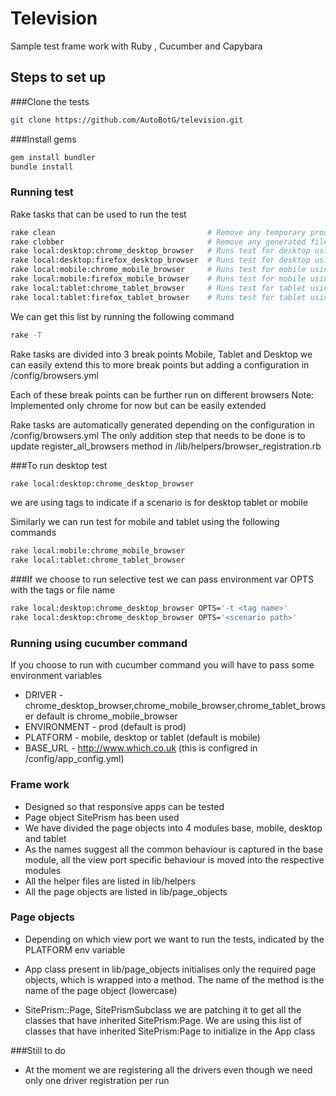 # Television
Sample test frame work with Ruby , Cucumber and Capybara

## Steps to set up

###Clone the tests

```bash
git clone https://github.com/AutoBotG/television.git
```

###Install gems
```bash
gem install bundler
bundle install
```

### Running test
Rake tasks that can be used to run the test
``` bash
rake clean                                  # Remove any temporary products
rake clobber                                # Remove any generated files
rake local:desktop:chrome_desktop_browser   # Runs test for desktop using ch...
rake local:desktop:firefox_desktop_browser  # Runs test for desktop using fi...
rake local:mobile:chrome_mobile_browser     # Runs test for mobile using chrome
rake local:mobile:firefox_mobile_browser    # Runs test for mobile using fir...
rake local:tablet:chrome_tablet_browser     # Runs test for tablet using chrome
rake local:tablet:firefox_tablet_browser    # Runs test for tablet using fir...
```

We can get this list by running the following command
```bash
rake -T
```
Rake tasks are divided into 3 break points Mobile, Tablet and Desktop
we can easily extend this to more break points but adding a configuration in /config/browsers.yml

Each of these break points can be further run on different browsers
Note: Implemented only chrome for now but can be easily extended

Rake tasks are automatically generated depending on the configuration in /config/browsers.yml
The only addition step that needs to be done is to update register_all_browsers method in /lib/helpers/browser_registration.rb



###To run desktop test
```bash
rake local:desktop:chrome_desktop_browser
```
we are using tags to indicate if a scenario is for desktop tablet or mobile


Similarly we can run test for mobile and tablet using the following commands

```bash
rake local:mobile:chrome_mobile_browser
rake local:tablet:chrome_tablet_browser
```

###If we choose to run selective test we can pass environment var OPTS with the tags or file name
```bash
rake local:desktop:chrome_desktop_browser OPTS='-t <tag name>'
rake local:desktop:chrome_desktop_browser OPTS='<scenario path>'
```

### Running using cucumber command

If you choose to run with cucumber command you will have to pass some environment variables
* DRIVER - chrome_desktop_browser,chrome_mobile_browser,chrome_tablet_browser default is chrome_mobile_browser
* ENVIRONMENT -  prod (default is prod)
* PLATFORM - mobile, desktop or tablet (default is mobile)
* BASE_URL - http://www.which.co.uk (this is configred in /config/app_config.yml)

### Frame work
* Designed so that responsive apps can be tested
* Page object SitePrism has been used
* We have divided the page objects into 4 modules base, mobile, desktop and tablet
* As the names suggest all the common behaviour is captured in the base module, all the view port specific behaviour is moved into the respective modules
* All the helper files are listed in lib/helpers
* All the page objects are listed in lib/page_objects

### Page objects
* Depending on which view port we want to run the tests, indicated by the PLATFORM env variable
* App class present in lib/page_objects initialises only the required page objects, which is wrapped into a method.
The name of the method is the name of the page object (lowercase)

* SitePrism::Page, SitePrismSubclass we are patching it to get all the classes that have inherited SitePrism:Page.
We are using this list of classes that have inherited SitePrism:Page to initialize in the App class


###Still to do
* At the moment we are registering all the drivers even though we need only one driver registration per run



